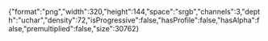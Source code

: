 {"format":"png","width":320,"height":144,"space":"srgb","channels":3,"depth":"uchar","density":72,"isProgressive":false,"hasProfile":false,"hasAlpha":false,"premultiplied":false,"size":30762}